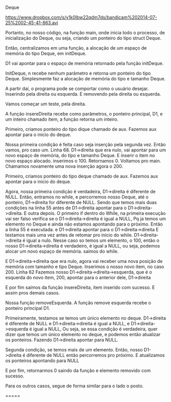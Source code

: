 Deque

https://www.dropbox.com/s/y1k0lbw22qdm7ds/bandicam%202014-07-25%2002-45-41-863.avi

Portanto, no nosso código, na função main, onde inicia todo o processo, de inicialização do Deque, ou seja, criando um ponteiro do tipo struct Deque.

Então, centralizamos em uma função, a alocação de um espaço de memória do tipo Deque, em initDeque.

D1 vai apontar para o espaço de memória retornado pela função initDeque.

InitDeque, n recebe nenhum parâmetro e retorna um ponteiro do tipo Deque.
Simplesmente faz a alocação de memória do tipo e tamanho Deque.

A partir daí, o programa pode se comportar como o usuário desejar.
Inserindo pela direita ou esquerda.
E removendo pela direita ou esquerda.

Vamos começar um teste, pela direita.

A função insereDireita recebe como parâmetros, o ponteiro principal, D1, e um inteiro chamado item, a função retorna um inteiro.

Primeiro, criamos ponteiro do tipo dique chamado de aux.
Fazemos aux apontar para o inicio do deque.

Nossa primeira condição é feita caso seja inserção pela segunda vez.
Então vamos, pro caso um. Linha 68.
D1->direita que era nulo, vai apontar para um novo espaço de memória, do tipo e tamanho Deque.
E inserir o item no novo espaço alocado. inserimos o 100.
Retornamos 0.
Voltamos pro main.
Chamamos novamente uma nova inserção agora o 200.

Primeiro, criamos ponteiro do tipo deque chamado de aux.
Fazemos aux apontar para o inicio do deque.

Agora, nossa primeira condição é verdadeira,
D1->direita é diferente de NULL.
Então, entramos no while, e percorremos nosso Deque,
até o ponteiro, D1->direita for diferente de NULL.
Sendo que temos mais duas condições
na linha 55 antes de D1->direita apontar para o D1->direita->direita.
E outra depois.
O primeiro if dentro do While, na primeira execução vai ser falso
verifica se o D1->direita->direita é igual a NULL, Pq ja temos um elemento no Deque e ainda não estamos apontando para o próximo.
Então a linha 55 é executada.
e D1->direita apontar para o D1->direita->direita
E testamos mais uma vez antes de retomar pro inicio do while.
D1->direita->direita é igual a nulo. Nesse caso so temos um elemento, o 100, então o nosso D1->direita->direita é verdadeiro, é igual a NULL, ou seja, podemos alocar um novo espaço de memória. saímos do while.

E D1->direita->direita que era nulo, agora vai receber uma nova posição de memória com tamanho e tipo Deque.
Inserimos o nosso novo item, no caso 200. Linha 62
Fazemos nosso D1->direita->direita->esquerda, que é o esquerda do novo item, 200, apontar para o anterior dele, D1->direita

E por fim saímos da função insereDireita, item inserido com sucesso.
E assim pros demais casos.


Nossa função removeEsquerda.
A função remove esquerda recebe o ponteiro principal D1.

Primeiramente, testamos se temos um único elemento no deque.
D1->direita é diferente de NULL e D1->direita->direita é igual a NULL,
e D1->direita->esquerda é igual a NULL,
Ou seja, se essa condição é verdadeira, quer dizer que temos um único elemento no deque, e podemos então atualizar os ponteiros.
Fazendo D1->direita apontar para NULL.

Segunda condição, se temos mais de um elemento.
Então, nosso D1->direita é diferente de NULL
então percorremos pro próximo.
E atualizamos os ponteiros apontando para NULL

E por fim, retornarmos 0
saindo da função e elemento removido com sucesso.

Para os outros casos, segue de forma similar para o lado o posto.

=====
